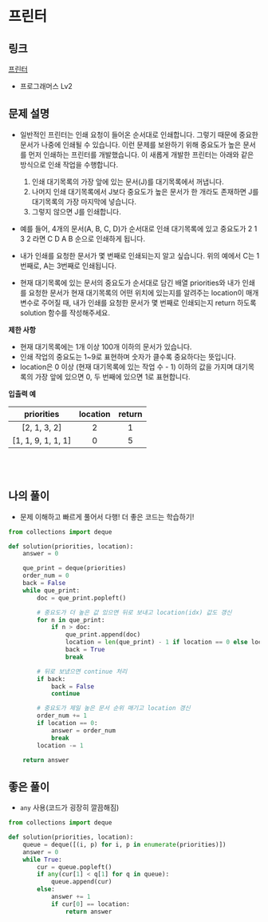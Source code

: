 # 프린터

## 링크

[프린터](https://programmers.co.kr/learn/courses/30/lessons/42587)

- 프로그래머스 Lv2

## 문제 설명

- 일반적인 프린터는 인쇄 요청이 들어온 순서대로 인쇄합니다. 그렇기 때문에 중요한 문서가 나중에 인쇄될 수 있습니다. 이런 문제를 보완하기 위해 중요도가 높은 문서를 먼저 인쇄하는 프린터를 개발했습니다. 이 새롭게 개발한 프린터는 아래와 같은 방식으로 인쇄 작업을 수행합니다.

  1. 인쇄 대기목록의 가장 앞에 있는 문서(J)를 대기목록에서 꺼냅니다.
  2. 나머지 인쇄 대기목록에서 J보다 중요도가 높은 문서가 한 개라도 존재하면 J를 대기목록의 가장 마지막에 넣습니다.
  3. 그렇지 않으면 J를 인쇄합니다.

- 예를 들어, 4개의 문서(A, B, C, D)가 순서대로 인쇄 대기목록에 있고 중요도가 2 1 3 2 라면 C D A B 순으로 인쇄하게 됩니다.

- 내가 인쇄를 요청한 문서가 몇 번째로 인쇄되는지 알고 싶습니다. 위의 예에서 C는 1번째로, A는 3번째로 인쇄됩니다.

- 현재 대기목록에 있는 문서의 중요도가 순서대로 담긴 배열 priorities와 내가 인쇄를 요청한 문서가 현재 대기목록의 어떤 위치에 있는지를 알려주는 location이 매개변수로 주어질 때, 내가 인쇄를 요청한 문서가 몇 번째로 인쇄되는지 return 하도록 solution 함수를 작성해주세요.

**제한 사항**

- 현재 대기목록에는 1개 이상 100개 이하의 문서가 있습니다.
- 인쇄 작업의 중요도는 1~9로 표현하며 숫자가 클수록 중요하다는 뜻입니다.
- location은 0 이상 (현재 대기목록에 있는 작업 수 - 1) 이하의 값을 가지며 대기목록의 가장 앞에 있으면 0, 두 번째에 있으면 1로 표현합니다.

**입출력 예**

|     priorities     | location | return |
| :----------------: | :------: | :----: |
|    [2, 1, 3, 2]    |    2     |   1    |
| [1, 1, 9, 1, 1, 1] |    0     |   5    |

<br></br>

## 나의 풀이

- 문제 이해하고 빠르게 풀어서 다행! 더 좋은 코드는 학습하기!

```python
from collections import deque

def solution(priorities, location):
    answer = 0

    que_print = deque(priorities)
    order_num = 0
    back = False
    while que_print:
        doc = que_print.popleft()

        # 중요도가 더 높은 값 있으면 뒤로 보내고 location(idx) 값도 갱신
        for n in que_print:
            if n > doc:
                que_print.append(doc)
                location = len(que_print) - 1 if location == 0 else location - 1
                back = True
                break

        # 뒤로 보냈으면 continue 처리
        if back:
            back = False
            continue

        # 중요도가 제일 높은 문서 순위 매기고 location 갱신
        order_num += 1
        if location == 0:
            answer = order_num
            break
        location -= 1

    return answer
```

## 좋은 풀이

- `any` 사용(코드가 굉장히 깔끔해짐)

```python
from collections import deque

def solution(priorities, location):
    queue = deque([(i, p) for i, p in enumerate(priorities)])
    answer = 0
    while True:
        cur = queue.popleft()
        if any(cur[1] < q[1] for q in queue):
            queue.append(cur)
        else:
            answer += 1
            if cur[0] == location:
                return answer
```
